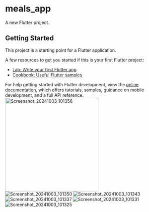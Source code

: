 # meals_app

A new Flutter project.

## Getting Started

This project is a starting point for a Flutter application.

A few resources to get you started if this is your first Flutter project:

- [Lab: Write your first Flutter app](https://docs.flutter.dev/get-started/codelab)
- [Cookbook: Useful Flutter samples](https://docs.flutter.dev/cookbook)

For help getting started with Flutter development, view the
[online documentation](https://docs.flutter.dev/), which offers tutorials,
samples, guidance on mobile development, and a full API reference.
<img src="https://github.com/user-attachments/assets/4b8c51bb-b05b-4f6f-bdf9-79a4b2fa5f4a" alt="Screenshot_20241003_101356" width="300"/>
![Screenshot_20241003_101350](https://github.com/user-attachments/assets/6dd2853f-5802-4347-87f9-660d94f0763f)
![Screenshot_20241003_101343](https://github.com/user-attachments/assets/80a01a99-fe3f-40b5-a1d2-cbd62e461865)
![Screenshot_20241003_101337](https://github.com/user-attachments/assets/89aed265-936b-4ea2-ae2c-5ad3b83e72e8)
![Screenshot_20241003_101331](https://github.com/user-attachments/assets/edf5e82b-7bcb-4235-8c3b-a2b7cc81a2d2)
![Screenshot_20241003_101325](https://github.com/user-attachments/assets/455c4ff7-7981-4973-a2fa-85f6aceabe46)
